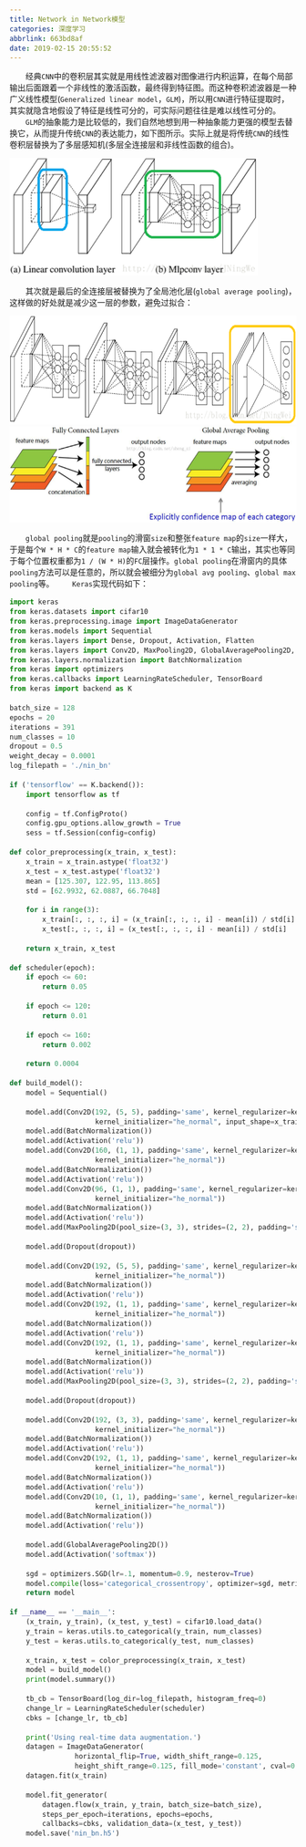```yaml
---
title: Network in Network模型
categories: 深度学习
abbrlink: 663bd8af
date: 2019-02-15 20:55:52
---
```

&emsp;&emsp;经典`CNN`中的卷积层其实就是用线性滤波器对图像进行内积运算，在每个局部输出后面跟着一个非线性的激活函数，最终得到特征图。而这种卷积滤波器是一种广义线性模型(`Generalized linear model`，`GLM`)，所以用`CNN`进行特征提取时，其实就隐含地假设了特征是线性可分的，可实际问题往往是难以线性可分的。
&emsp;&emsp;`GLM`的抽象能力是比较低的，我们自然地想到用一种抽象能力更强的模型去替换它，从而提升传统`CNN`的表达能力，如下图所示。实际上就是将传统`CNN`的线性卷积层替换为了多层感知机(多层全连接层和非线性函数的组合)。

<img src="./Network in Network模型/1.png" height="206" width="436">

&emsp;&emsp;其次就是最后的全连接层被替换为了全局池化层(`global average pooling`)，这样做的好处就是减少这一层的参数，避免过拟合：

<img src="./Network in Network模型/2.png" height="191" width="653">

<img src="./Network in Network模型/3.png" height="168" width="534">

&emsp;&emsp;`global pooling`就是`pooling`的滑窗`size`和整张`feature map`的`size`一样大，于是每个`W * H * C`的`feature map`输入就会被转化为`1 * 1 * C`输出，其实也等同于每个位置权重都为`1 / (W * H)`的`FC`层操作。`global pooling`在滑窗内的具体`pooling`方法可以是任意的，所以就会被细分为`global avg pooling`、`global max pooling`等。
&emsp;&emsp;`Keras`实现代码如下：

``` python
import keras
from keras.datasets import cifar10
from keras.preprocessing.image import ImageDataGenerator
from keras.models import Sequential
from keras.layers import Dense, Dropout, Activation, Flatten
from keras.layers import Conv2D, MaxPooling2D, GlobalAveragePooling2D, AveragePooling2D
from keras.layers.normalization import BatchNormalization
from keras import optimizers
from keras.callbacks import LearningRateScheduler, TensorBoard
from keras import backend as K
​
batch_size = 128
epochs = 20
iterations = 391
num_classes = 10
dropout = 0.5
weight_decay = 0.0001
log_filepath = './nin_bn'
​
if ('tensorflow' == K.backend()):
    import tensorflow as tf
​
    config = tf.ConfigProto()
    config.gpu_options.allow_growth = True
    sess = tf.Session(config=config)
​
def color_preprocessing(x_train, x_test):
    x_train = x_train.astype('float32')
    x_test = x_test.astype('float32')
    mean = [125.307, 122.95, 113.865]
    std = [62.9932, 62.0887, 66.7048]

    for i in range(3):
        x_train[:, :, :, i] = (x_train[:, :, :, i] - mean[i]) / std[i]
        x_test[:, :, :, i] = (x_test[:, :, :, i] - mean[i]) / std[i]
​
    return x_train, x_test
​
def scheduler(epoch):
    if epoch <= 60:
        return 0.05

    if epoch <= 120:
        return 0.01

    if epoch <= 160:
        return 0.002

    return 0.0004
​
def build_model():
    model = Sequential()
​
    model.add(Conv2D(192, (5, 5), padding='same', kernel_regularizer=keras.regularizers.l2(weight_decay), \
                     kernel_initializer="he_normal", input_shape=x_train.shape[1:]))
    model.add(BatchNormalization())
    model.add(Activation('relu'))
    model.add(Conv2D(160, (1, 1), padding='same', kernel_regularizer=keras.regularizers.l2(weight_decay), \
                     kernel_initializer="he_normal"))
    model.add(BatchNormalization())
    model.add(Activation('relu'))
    model.add(Conv2D(96, (1, 1), padding='same', kernel_regularizer=keras.regularizers.l2(weight_decay), \
                     kernel_initializer="he_normal"))
    model.add(BatchNormalization())
    model.add(Activation('relu'))
    model.add(MaxPooling2D(pool_size=(3, 3), strides=(2, 2), padding='same'))
​
    model.add(Dropout(dropout))
​
    model.add(Conv2D(192, (5, 5), padding='same', kernel_regularizer=keras.regularizers.l2(weight_decay), \
                     kernel_initializer="he_normal"))
    model.add(BatchNormalization())
    model.add(Activation('relu'))
    model.add(Conv2D(192, (1, 1), padding='same', kernel_regularizer=keras.regularizers.l2(weight_decay), \
                     kernel_initializer="he_normal"))
    model.add(BatchNormalization())
    model.add(Activation('relu'))
    model.add(Conv2D(192, (1, 1), padding='same', kernel_regularizer=keras.regularizers.l2(weight_decay), \
                     kernel_initializer="he_normal"))
    model.add(BatchNormalization())
    model.add(Activation('relu'))
    model.add(MaxPooling2D(pool_size=(3, 3), strides=(2, 2), padding='same'))
​
    model.add(Dropout(dropout))
​
    model.add(Conv2D(192, (3, 3), padding='same', kernel_regularizer=keras.regularizers.l2(weight_decay), \
                     kernel_initializer="he_normal"))
    model.add(BatchNormalization())
    model.add(Activation('relu'))
    model.add(Conv2D(192, (1, 1), padding='same', kernel_regularizer=keras.regularizers.l2(weight_decay), \
                     kernel_initializer="he_normal"))
    model.add(BatchNormalization())
    model.add(Activation('relu'))
    model.add(Conv2D(10, (1, 1), padding='same', kernel_regularizer=keras.regularizers.l2(weight_decay), \
                     kernel_initializer="he_normal"))
    model.add(BatchNormalization())
    model.add(Activation('relu'))
​
    model.add(GlobalAveragePooling2D())
    model.add(Activation('softmax'))
​
    sgd = optimizers.SGD(lr=.1, momentum=0.9, nesterov=True)
    model.compile(loss='categorical_crossentropy', optimizer=sgd, metrics=['accuracy'])
    return model
​
if __name__ == '__main__':
    (x_train, y_train), (x_test, y_test) = cifar10.load_data()
    y_train = keras.utils.to_categorical(y_train, num_classes)
    y_test = keras.utils.to_categorical(y_test, num_classes)
​
    x_train, x_test = color_preprocessing(x_train, x_test)
    model = build_model()
    print(model.summary())
​
    tb_cb = TensorBoard(log_dir=log_filepath, histogram_freq=0)
    change_lr = LearningRateScheduler(scheduler)
    cbks = [change_lr, tb_cb]
​
    print('Using real-time data augmentation.')
    datagen = ImageDataGenerator(
                horizontal_flip=True, width_shift_range=0.125,
                height_shift_range=0.125, fill_mode='constant', cval=0.)
    datagen.fit(x_train)
​
    model.fit_generator(
        datagen.flow(x_train, y_train, batch_size=batch_size),
        steps_per_epoch=iterations, epochs=epochs,
        callbacks=cbks, validation_data=(x_test, y_test))
    model.save('nin_bn.h5')
```